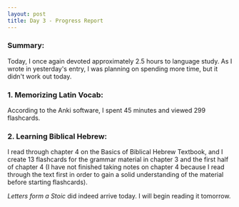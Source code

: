 ```yaml
---
layout: post
title: Day 3 - Progress Report
---
```


### Summary:

Today, I once again devoted approximately 2.5 hours to language study. As I wrote in yesterday's entry, I was planning on spending more time, but it didn't work out today. 

### 1. Memorizing Latin Vocab:
According to the Anki software, I spent 45 minutes and viewed 299 flashcards.
### 2. Learning Biblical Hebrew:
I read through chapter 4 on the Basics of Biblical Hebrew Textbook, and I create 13 flashcards for the grammar material in chapter 3 and the first half of chapter 4 (I have not finished taking notes on chapter 4 because I read through the text first in order to gain a solid understanding of the material before starting flashcards).

*Letters form a Stoic* did indeed arrive today. I will begin reading it tomorrow.
